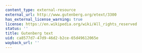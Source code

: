 ```yaml
---
content_type: external-resource
external_url: http://www.gutenberg.org/etext/3300
has_external_license_warning: true
license: https://en.wikipedia.org/wiki/All_rights_reserved
status: ''
title: Gutenberg text
uid: ca8577d7-47d9-46d2-b2ce-65d49612065e
wayback_url: ''
---
```

